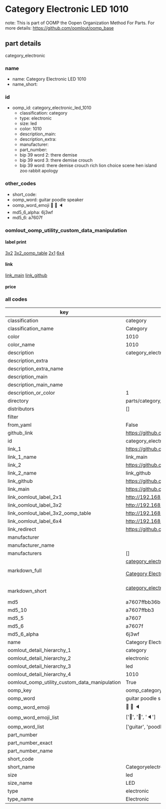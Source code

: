 # Category Electronic LED 1010  

note: This is part of OOMP the Oopen Organization Method For Parts. For more details: https://github.com/oomlout/oomp_base

##  part details
  



category_electronic



### name
* name: Category Electronic LED 1010
* name_short: 
### id
* oomp_id: category_electronic_led_1010
  * classification: category
  * type: electronic
  * size: led
  * color: 1010
  * description_main: 
  * description_extra: 
  * manufacturer: 
  * part_number: 
  * bip 39 word 2: there demise
  * bip 39 word 3: there demise crouch
  * bip 39 word: there demise crouch rich lion choice scene hen island zoo rabbit apology

### other_codes
* short_code: 
* oomp_word: guitar poodle speaker
* oomp_word_emoji :guitar: :poodle: :speaker:
* md5_6_alpha: 6j3wf
* md5_6: a7607f






### oomlout_oomp_utility_custom_data_manipulation
#### label print
[3x2](http://192.168.1.245:1112/?label=oomp%206j3wf)
[3x2_oomp_table](http://192.168.1.108:1112/?label=oomp%206j3wf)
[2x1](http://192.168.1.242:1112/?label=oomp%206j3wf)
[6x4](http://192.168.1.55:1112/?label=oomp%206j3wf)    

#### link

[link_main](https://github.com/oomlout/oomlout_oomp_version_1_messy/tree/main/parts/category_electronic_led_1010) [link_github](https://github.com/oomlout/oomlout_oomp_version_1_messy/tree/main/parts/category_electronic_led_1010)                             

#### price







### all codes 
| key | value |  
| --- | --- |  
| classification | category |  
| classification_name | Category |  
| color | 1010 |  
| color_name | 1010 |  
| description | category_electronic |  
| description_extra |  |  
| description_extra_name |  |  
| description_main |  |  
| description_main_name |  |  
| description_or_color | 1  |  
| directory | parts/category_electronic_led_1010 |  
| distributors | [] |  
| filter |  |  
| from_yaml | False |  
| github_link | https://github.com/oomlout/oomlout_oomp_part_src/tree/main/parts/category_electronic_led_1010 |  
| id | category_electronic_led_1010 |  
| link_1 | https://github.com/oomlout/oomlout_oomp_version_1_messy/tree/main/parts/category_electronic_led_1010 |  
| link_1_name | link_main |  
| link_2 | https://github.com/oomlout/oomlout_oomp_version_1_messy/tree/main/parts/category_electronic_led_1010 |  
| link_2_name | link_github |  
| link_github | https://github.com/oomlout/oomlout_oomp_version_1_messy/tree/main/parts/category_electronic_led_1010 |  
| link_main | https://github.com/oomlout/oomlout_oomp_version_1_messy/tree/main/parts/category_electronic_led_1010 |  
| link_oomlout_label_2x1 | http://192.168.1.242:1112/?label=oomp%206j3wf |  
| link_oomlout_label_3x2 | http://192.168.1.245:1112/?label=oomp%206j3wf |  
| link_oomlout_label_3x2_oomp_table | http://192.168.1.108:1112/?label=oomp%206j3wf |  
| link_oomlout_label_6x4 | http://192.168.1.55:1112/?label=oomp%206j3wf |  
| link_redirect | https://github.com/oomlout/oomlout_oomp_version_1_messy/tree/main/parts/category_electronic_led_1010 |  
| manufacturer |  |  
| manufacturer_name |  |  
| manufacturers | [] |  
| markdown_full | [category_electronic_led_1010](none)<br>[](none)<br>[Category Electronic Led 1010](none)<br><br> |  
| markdown_short | [category_electronic_led_1010](none)<br><br> |  
| md5 | a7607ffbb36b3810a0c11b94684e9703 |  
| md5_10 | a7607ffbb3 |  
| md5_5 | a7607 |  
| md5_6 | a7607f |  
| md5_6_alpha | 6j3wf |  
| name | Category Electronic LED 1010 |  
| oomlout_detail_hierarchy_1 | category |  
| oomlout_detail_hierarchy_2 | electronic |  
| oomlout_detail_hierarchy_3 | led |  
| oomlout_detail_hierarchy_4 | 1010 |  
| oomlout_oomp_utility_custom_data_manipulation | True |  
| oomp_key | oomp_category_electronic_led_1010 |  
| oomp_word | guitar poodle speaker |  
| oomp_word_emoji | :guitar: :poodle: :speaker: |  
| oomp_word_emoji_list | [':guitar:', ':poodle:', ':speaker:'] |  
| oomp_word_list | ['guitar', 'poodle', 'speaker'] |  
| part_number |  |  
| part_number_exact |  |  
| part_number_name |  |  
| short_code |  |  
| short_name | Categoryelectronic |  
| size | led |  
| size_name | LED |  
| type | electronic |  
| type_name | Electronic |  

